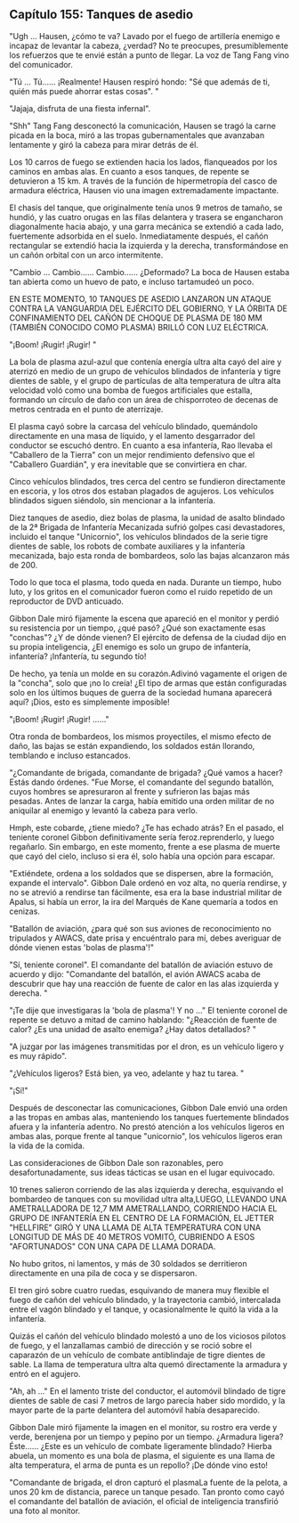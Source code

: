 
## Capítulo 155: Tanques de asedio

"Ugh ... Hausen, ¿cómo te va? Lavado por el fuego de artillería enemigo e incapaz de levantar la cabeza, ¿verdad? No te preocupes, presumiblemente los refuerzos que te envié están a punto de llegar. La voz de Tang Fang vino del comunicador.

"Tú ... Tú...... ¡Realmente! Hausen respiró hondo: "Sé que además de ti, quién más puede ahorrar estas cosas". "

"Jajaja, disfruta de una fiesta infernal".

"Shh" Tang Fang desconectó la comunicación, Hausen se tragó la carne picada en la boca, miró a las tropas gubernamentales que avanzaban lentamente y giró la cabeza para mirar detrás de él.

Los 10 carros de fuego se extienden hacia los lados, flanqueados por los caminos en ambas alas. En cuanto a esos tanques, de repente se detuvieron a 15 km. A través de la función de hipermetropía del casco de armadura eléctrica, Hausen vio una imagen extremadamente impactante.

El chasis del tanque, que originalmente tenía unos 9 metros de tamaño, se hundió, y las cuatro orugas en las filas delantera y trasera se engancharon diagonalmente hacia abajo, y una garra mecánica se extendió a cada lado, fuertemente adsorbida en el suelo. Inmediatamente después, el cañón rectangular se extendió hacia la izquierda y la derecha, transformándose en un cañón orbital con un arco intermitente.

"Cambio ... Cambio...... Cambio...... ¿Deformado? La boca de Hausen estaba tan abierta como un huevo de pato, e incluso tartamudeó un poco.

EN ESTE MOMENTO, 10 TANQUES DE ASEDIO LANZARON UN ATAQUE CONTRA LA VANGUARDIA DEL EJÉRCITO DEL GOBIERNO, Y LA ÓRBITA DE CONFINAMIENTO DEL CAÑÓN DE CHOQUE DE PLASMA DE 180 MM (TAMBIÉN CONOCIDO COMO PLASMA) BRILLÓ CON LUZ ELÉCTRICA.

"¡Boom! ¡Rugir! ¡Rugir! "

La bola de plasma azul-azul que contenía energía ultra alta cayó del aire y aterrizó en medio de un grupo de vehículos blindados de infantería y tigre dientes de sable, y el grupo de partículas de alta temperatura de ultra alta velocidad voló como una bomba de fuegos artificiales que estalla, formando un círculo de daño con un área de chisporroteo de decenas de metros centrada en el punto de aterrizaje.

El plasma cayó sobre la carcasa del vehículo blindado, quemándolo directamente en una masa de líquido, y el lamento desgarrador del conductor se escuchó dentro. En cuanto a esa infantería, Rao llevaba el "Caballero de la Tierra" con un mejor rendimiento defensivo que el "Caballero Guardián", y era inevitable que se convirtiera en char.

Cinco vehículos blindados, tres cerca del centro se fundieron directamente en escoria, y los otros dos estaban plagados de agujeros. Los vehículos blindados siguen siéndolo, sin mencionar a la infantería.

Diez tanques de asedio, diez bolas de plasma, la unidad de asalto blindado de la 2ª Brigada de Infantería Mecanizada sufrió golpes casi devastadores, incluido el tanque "Unicornio", los vehículos blindados de la serie tigre dientes de sable, los robots de combate auxiliares y la infantería mecanizada, bajo esta ronda de bombardeos, solo las bajas alcanzaron más de 200.

Todo lo que toca el plasma, todo queda en nada. Durante un tiempo, hubo luto, y los gritos en el comunicador fueron como el ruido repetido de un reproductor de DVD anticuado.

Gibbon Dale miró fijamente la escena que apareció en el monitor y perdió su resistencia por un tiempo, ¿qué pasó? ¿Qué son exactamente esas "conchas"? ¿Y de dónde vienen? El ejército de defensa de la ciudad dijo en su propia inteligencia, ¿El enemigo es solo un grupo de infantería, infantería? ¡Infantería, tu segundo tío!

De hecho, ya tenía un molde en su corazón.Adivinó vagamente el origen de la "concha", solo que ¡no lo creía! ¿El tipo de armas que están configuradas solo en los últimos buques de guerra de la sociedad humana aparecerá aquí? ¡Dios, esto es simplemente imposible!

"¡Boom! ¡Rugir! ¡Rugir! ......"

Otra ronda de bombardeos, los mismos proyectiles, el mismo efecto de daño, las bajas se están expandiendo, los soldados están llorando, temblando e incluso estancados.

"¿Comandante de brigada, comandante de brigada? ¿Qué vamos a hacer? Estás dando órdenes. "Fue Morse, el comandante del segundo batallón, cuyos hombres se apresuraron al frente y sufrieron las bajas más pesadas. Antes de lanzar la carga, había emitido una orden militar de no aniquilar al enemigo y levantó la cabeza para verlo.

Hmph, este cobarde, ¿tiene miedo? ¿Te has echado atrás? En el pasado, el teniente coronel Gibbon definitivamente sería feroz.reprenderlo, y luego regañarlo. Sin embargo, en este momento, frente a ese plasma de muerte que cayó del cielo, incluso si era él, solo había una opción para escapar.

"Extiéndete, ordena a los soldados que se dispersen, abre la formación, expande el intervalo". Gibbon Dale ordenó en voz alta, no quería rendirse, y no se atrevió a rendirse tan fácilmente, esa era la base industrial militar de Apalus, si había un error, la ira del Marqués de Kane quemaría a todos en cenizas.

"Batallón de aviación, ¿para qué son sus aviones de reconocimiento no tripulados y AWACS, date prisa y encuéntralo para mí, debes averiguar de dónde vienen estas 'bolas de plasma'!"

"Sí, teniente coronel". El comandante del batallón de aviación estuvo de acuerdo y dijo: "Comandante del batallón, el avión AWACS acaba de descubrir que hay una reacción de fuente de calor en las alas izquierda y derecha. "

"¡Te dije que investigaras la 'bola de plasma'! Y no ..." El teniente coronel de repente se detuvo a mitad de camino hablando: "¿Reacción de fuente de calor? ¿Es una unidad de asalto enemiga? ¿Hay datos detallados? "

"A juzgar por las imágenes transmitidas por el dron, es un vehículo ligero y es muy rápido".

"¿Vehículos ligeros? Está bien, ya veo, adelante y haz tu tarea. "

"¡Sí!"

Después de desconectar las comunicaciones, Gibbon Dale envió una orden a las tropas en ambas alas, manteniendo los tanques fuertemente blindados afuera y la infantería adentro. No prestó atención a los vehículos ligeros en ambas alas, porque frente al tanque "unicornio", los vehículos ligeros eran la vida de la comida.

Las consideraciones de Gibbon Dale son razonables, pero desafortunadamente, sus ideas tácticas se usan en el lugar equivocado.

10 trenes salieron corriendo de las alas izquierda y derecha, esquivando el bombardeo de tanques con su movilidad ultra alta,LUEGO, LLEVANDO UNA AMETRALLADORA DE 12,7 MM AMETRALLANDO, CORRIENDO HACIA EL GRUPO DE INFANTERÍA EN EL CENTRO DE LA FORMACIÓN, EL JETTER "HELLFIRE" GIRÓ Y UNA LLAMA DE ALTA TEMPERATURA CON UNA LONGITUD DE MÁS DE 40 METROS VOMITÓ, CUBRIENDO A ESOS "AFORTUNADOS" CON UNA CAPA DE LLAMA DORADA.

No hubo gritos, ni lamentos, y más de 30 soldados se derritieron directamente en una pila de coca y se dispersaron.

El tren giró sobre cuatro ruedas, esquivando de manera muy flexible el fuego de cañón del vehículo blindado, y la trayectoria cambió, intercalada entre el vagón blindado y el tanque, y ocasionalmente le quitó la vida a la infantería.

Quizás el cañón del vehículo blindado molestó a uno de los viciosos pilotos de fuego, y el lanzallamas cambió de dirección y se roció sobre el caparazón de un vehículo de combate antiblindaje de tigre dientes de sable. La llama de temperatura ultra alta quemó directamente la armadura y entró en el agujero.

"Ah, ah ..." En el lamento triste del conductor, el automóvil blindado de tigre dientes de sable de casi 7 metros de largo parecía haber sido mordido, y la mayor parte de la parte delantera del automóvil había desaparecido.

Gibbon Dale miró fijamente la imagen en el monitor, su rostro era verde y verde, berenjena por un tiempo y pepino por un tiempo. ¿Armadura ligera? Éste...... ¿Este es un vehículo de combate ligeramente blindado? Hierba abuela, un momento es una bola de plasma, el siguiente es una llama de alta temperatura, el arma de punta es un repollo? ¡De dónde vino esto!

"Comandante de brigada, el dron capturó el plasmaLa fuente de la pelota, a unos 20 km de distancia, parece un tanque pesado. Tan pronto como cayó el comandante del batallón de aviación, el oficial de inteligencia transfirió una foto al monitor.